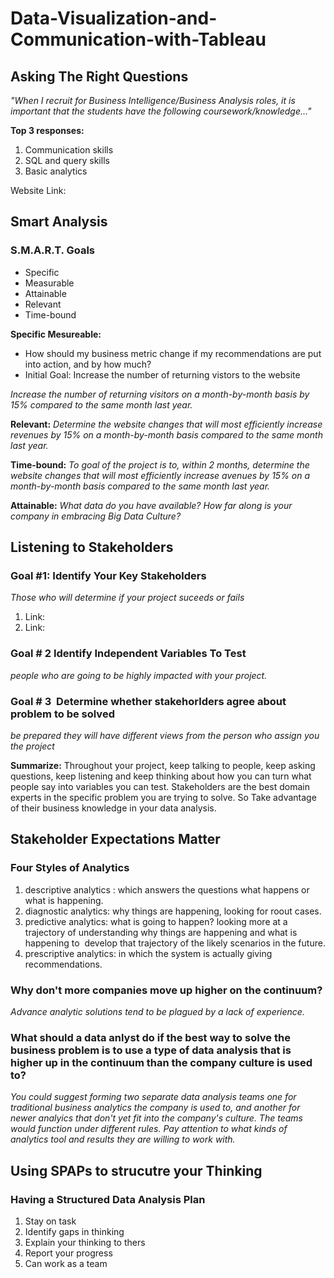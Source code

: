 # Data-Visualization-and-Communication-with-Tableau

## Asking The Right Questions
*"When I recruit for Business Intelligence/Business Analysis roles, it is important that the students have the following coursework/knowledge..."*

**Top 3 responses:**
1. Communication skills
2. SQL and query skills
3. Basic analytics

Website Link:

## Smart Analysis

### S.M.A.R.T. Goals
* Specific
* Measurable
* Attainable
* Relevant
* Time-bound

**Specific Mesureable:**
* How should my business metric change if my recommendations are put into action, and by how much?
* Initial Goal: Increase the number of returning vistors to the website

*Increase the number of returning visitors on a month-by-month basis by 15% compared to the same month last year.*

**Relevant:**
*Determine the website changes that will most efficiently increase revenues by 15% on a month-by-month basis compared to the same month last year.*

**Time-bound:**
*To goal of the project is to, within 2 months, determine the website changes that will most efficiently increase avenues by 15% on a month-by-month basis compared to the same month last year.*

**Attainable:**
*What data do you have available? How far along is your company in embracing Big Data Culture?*

## Listening to Stakeholders

### Goal #1: Identify Your Key Stakeholders 
*Those who will determine if your project suceeds or fails*
1. Link:
2. Link:

### Goal # 2 Identify Independent Variables To Test 
*people who are going to be highly impacted with your project.*

### Goal # 3  Determine whether stakehorlders agree about problem to be solved 
*be prepared they will have different views from the person who assign you the project*

**Summarize:** Throughout your project, keep talking to people, keep asking questions, keep listening and keep thinking about how you can turn what people say into variables you can test. Stakeholders are the best domain experts in the specific problem you are trying to solve. So Take advantage of their business knowledge in your data analysis.

## Stakeholder Expectations Matter

### Four Styles of Analytics 
1. descriptive analytics : which answers the questions what happens or what is happening.
2. diagnostic analytics: why things are happening, looking for roout cases.
3. predictive analytics: what is going to happen? looking more at a trajectory of understanding why things are happening and what is happening to  develop that trajectory of the likely scenarios in the future.
4. prescriptive analytics: in which the system is actually giving recommendations.

### Why don't more companies move up higher on the continuum? 
*Advance analytic solutions tend to be plagued by a lack of experience.*

### What should a data anlyst do if the best way to solve the business problem is to use a type of data analysis that is higher up in the continuum than the company culture is used to?
*You could suggest forming two separate data analysis teams one for traditional business analytics the company is used to, and another for newer analyics that don't yet fit into the company's culture. The teams would function under different rules. Pay attention to what kinds of analytics tool and results they are willing to work with.*

## Using SPAPs to strucutre your Thinking

### Having a Structured Data Analysis Plan

1. Stay on task
2. Identify gaps in thinking
3. Explain your thinking to thers
4. Report your progress 
5. Can work as a team
